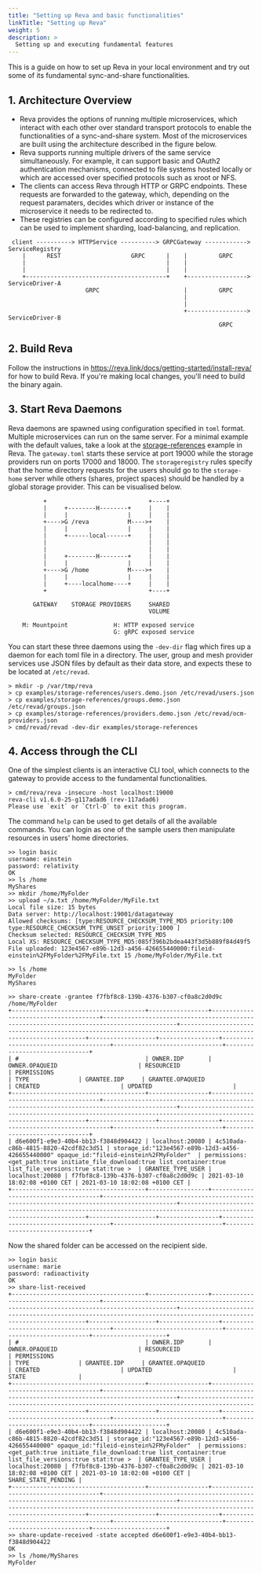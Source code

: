```yaml
---
title: "Setting up Reva and basic functionalities"
linkTitle: "Setting up Reva"
weight: 5
description: >
  Setting up and executing fundamental features
---
```


This is a guide on how to set up Reva in your local environment and try out some of its fundamental sync-and-share functionalities.

## 1. Architecture Overview

- Reva provides the options of running multiple microservices, which interact with each other over standard transport protocols to enable the functionalities of a sync-and-share system. Most of the microservices are built using the architecture described in the figure below.
- Reva supports running multiple drivers of the same service simultaneously. For example, it can support basic and OAuth2 authentication mechanisms, connected to file systems hosted locally or which are accessed over specified protocols such as xroot or NFS.
- The clients can access Reva through HTTP or GRPC endpoints. These requests are forwarded to the gateway, which, depending on the request paramaters, decides which driver or instance of the microservice it needs to be redirected to.
- These registries can be configured according to specified rules which can be used to implement sharding, load-balancing, and replication.

```
 client ----------> HTTPService ----------> GRPCGateway ------------> ServiceRegistry
    |      REST                    GRPC      |    |         GRPC
    |                                        |    |
    |                                        |    |
    +----------------------------------------+    +-----------------> ServiceDriver-A
                      GRPC                        |         GRPC
                                                  |
                                                  |
                                                  +-----------------> ServiceDriver-B
                                                            GRPC
 ```

## 2. Build Reva
Follow the instructions in https://reva.link/docs/getting-started/install-reva/ for how to build Reva. If you're making local changes, you'll need to build the binary again.

## 3. Start Reva Daemons
Reva daemons are spawned using configuration specified in `toml` format. Multiple microservices can run on the same server. For a minimal example with the default values, take a look at the [storage-references](https://github.com/cs3org/reva/tree/master/examples/storage-references) example in Reva. The `gateway.toml` starts these service at port 19000 while the storage providers run on ports 17000 and 18000. The `storageregistry` rules specify that the home directory requests for the users should go to the `storage-home` server while others (shares, project spaces) should be handled by a global storage provider. This can be visualised below.

```
          +                             +----+
          |     +--------H--------+     |    |
          |     |                 |     |    |
          +---->G /reva           M---->+    |
          |     |                 |     |    |
          |     +------local------+     |    |
          |                             |    |
          |                             |    |
          |     +--------H--------+     |    |
          |     |                 |     |    |
          +---->G /home           M---->+    |
          |     |                 |     |    |
          |     +----localhome----+     |    |
          +                             +----+

       GATEWAY    STORAGE PROVIDERS     SHARED
                                        VOLUME

    M: Mountpoint             H: HTTP exposed service
                              G: gRPC exposed service
```

You can start these three daemons using the `-dev-dir` flag which fires up a daemon for each toml file in a directory. The user, group and mesh provider services use JSON files by default as their data store, and expects these to be located at `/etc/revad`.

```
> mkdir -p /var/tmp/reva
> cp examples/storage-references/users.demo.json /etc/revad/users.json
> cp examples/storage-references/groups.demo.json /etc/revad/groups.json
> cp examples/storage-references/providers.demo.json /etc/revad/ocm-providers.json
> cmd/revad/revad -dev-dir examples/storage-references
```

## 4. Access through the CLI
One of the simplest clients is an interactive CLI tool, which connects to the gateway to provide access to the fundamental functionalities.
```
> cmd/reva/reva -insecure -host localhost:19000
reva-cli v1.6.0-25-g117adad6 (rev-117adad6)
Please use `exit` or `Ctrl-D` to exit this program.
```

The command `help` can be used to get details of all the available commands. You can login as one of the sample users then manipulate resources in users' home directories.
```
>> login basic
username: einstein
password: relativity
OK
>> ls /home
MyShares
>> mkdir /home/MyFolder
>> upload ~/a.txt /home/MyFolder/MyFile.txt
Local file size: 15 bytes
Data server: http://localhost:19001/datagateway
Allowed checksums: [type:RESOURCE_CHECKSUM_TYPE_MD5 priority:100  type:RESOURCE_CHECKSUM_TYPE_UNSET priority:1000 ]
Checksum selected: RESOURCE_CHECKSUM_TYPE_MD5
Local XS: RESOURCE_CHECKSUM_TYPE_MD5:085f396b2bdea443f3d5b889f84d49f5
File uploaded: 123e4567-e89b-12d3-a456-426655440000:fileid-einstein%2FMyFolder%2FMyFile.txt 15 /home/MyFolder/MyFile.txt

>> ls /home
MyFolder
MyShares

>> share-create -grantee f7fbf8c8-139b-4376-b307-cf0a8c2d0d9c /home/MyFolder
+--------------------------------------+-----------------+--------------------------------------+-------------------------------------------------------------------------------------------+-----------------------------------------------------------------------------------------------------------------+-------------------+-----------------+--------------------------------------+-------------------------------+-------------------------------+
| #                                    | OWNER.IDP       | OWNER.OPAQUEID                       | RESOURCEID                                                                                | PERMISSIONS                                                                                                     | TYPE              | GRANTEE.IDP     | GRANTEE.OPAQUEID                     | CREATED                       | UPDATED                       |
+--------------------------------------+-----------------+--------------------------------------+-------------------------------------------------------------------------------------------+-----------------------------------------------------------------------------------------------------------------+-------------------+-----------------+--------------------------------------+-------------------------------+-------------------------------+
| d6e600f1-e9e3-40b4-bb13-f3848d904422 | localhost:20080 | 4c510ada-c86b-4815-8820-42cdf82c3d51 | storage_id:"123e4567-e89b-12d3-a456-426655440000" opaque_id:"fileid-einstein%2FMyFolder"  | permissions:<get_path:true initiate_file_download:true list_container:true list_file_versions:true stat:true >  | GRANTEE_TYPE_USER | localhost:20080 | f7fbf8c8-139b-4376-b307-cf0a8c2d0d9c | 2021-03-10 18:02:08 +0100 CET | 2021-03-10 18:02:08 +0100 CET |
+--------------------------------------+-----------------+--------------------------------------+-------------------------------------------------------------------------------------------+-----------------------------------------------------------------------------------------------------------------+-------------------+-----------------+--------------------------------------+-------------------------------+-------------------------------+
```

Now the shared folder can be accessed on the recipient side.
```
>> login basic
username: marie
password: radioactivity
OK
>> share-list-received
+--------------------------------------+-----------------+--------------------------------------+-------------------------------------------------------------------------------------------+-----------------------------------------------------------------------------------------------------------------+-------------------+-----------------+--------------------------------------+-------------------------------+-------------------------------+---------------------+
| #                                    | OWNER.IDP       | OWNER.OPAQUEID                       | RESOURCEID                                                                                | PERMISSIONS                                                                                                     | TYPE              | GRANTEE.IDP     | GRANTEE.OPAQUEID                     | CREATED                       | UPDATED                       | STATE               |
+--------------------------------------+-----------------+--------------------------------------+-------------------------------------------------------------------------------------------+-----------------------------------------------------------------------------------------------------------------+-------------------+-----------------+--------------------------------------+-------------------------------+-------------------------------+---------------------+
| d6e600f1-e9e3-40b4-bb13-f3848d904422 | localhost:20080 | 4c510ada-c86b-4815-8820-42cdf82c3d51 | storage_id:"123e4567-e89b-12d3-a456-426655440000" opaque_id:"fileid-einstein%2FMyFolder"  | permissions:<get_path:true initiate_file_download:true list_container:true list_file_versions:true stat:true >  | GRANTEE_TYPE_USER | localhost:20080 | f7fbf8c8-139b-4376-b307-cf0a8c2d0d9c | 2021-03-10 18:02:08 +0100 CET | 2021-03-10 18:02:08 +0100 CET | SHARE_STATE_PENDING |
+--------------------------------------+-----------------+--------------------------------------+-------------------------------------------------------------------------------------------+-----------------------------------------------------------------------------------------------------------------+-------------------+-----------------+--------------------------------------+-------------------------------+-------------------------------+---------------------+
>> share-update-received -state accepted d6e600f1-e9e3-40b4-bb13-f3848d904422
OK
>> ls /home/MyShares
MyFolder
```
